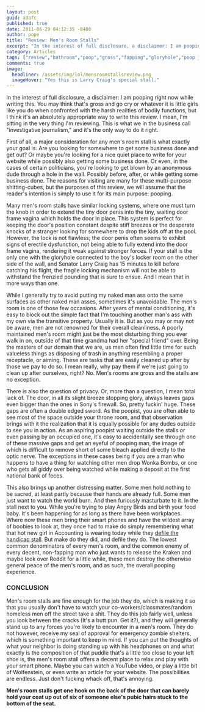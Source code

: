 ```yaml
---
layout: post
guid: a3a7c
published: true
date: 2011-06-29 04:12:35 -0400
author: pope
title: "Review: Men's Room Stalls"
excerpt: "In the interest of full disclosure, a disclaimer: I am pooping right now while writing this. You may think that\'s gross and go cry or whatever it is little girls like you do when confronted with the harsh realities of bodily functions, but I think it\'s an absolutely appropriate way to write this review. I mean, I\'m sitting in the very thing I\'m reviewing. "
category: Articles
tags: ["review","bathroom","poop","gross","fapping","gloryhole","poop jokes","dudes are gross"]
comments: true 
image:
  headliner: /assets/img/lol/mensroomstallsreview.png
  imageHover: "Yes this is Larry Craig's special stall."
---
```


In the interest of full disclosure, a disclaimer: I am pooping right now while writing this. You may think that's gross and go cry or whatever it is little girls like you do when confronted with the harsh realities of bodily functions, but I think it's an absolutely appropriate way to write this review. I mean, I'm sitting in the very thing I'm reviewing. This is what we in the business call "investigative journalism," and it's the only way to do it right.

First of all, a major consideration for any men's room stall is what exactly your goal is. Are you looking for somewhere to get some business done and get out? Or maybe you're looking for a nice quiet place to write for your website while possibly also getting some business done. Or even, in the cases of certain politicians, you're looking to get blown by an anonymous dude through a hole in the wall. Possibly before, after, or while getting some business done. The reasons for visiting are many for these multi-purpose shitting-cubes, but the purposes of this review, we will assume that the reader's intention is simply to use it for its main purpose: pooping.

Many men's room stalls have similar locking systems, where one must turn the knob in order to extend the tiny door penis into the tiny, waiting door frame vagina which holds the door in place. This system is perfect for keeping the door's position constant despite stiff breezes or the desperate knocks of a stranger looking for somewhere to drop the kids off at the pool. However, the lock is not flawless; the door penis often seems to exhibit signs of erectile dysfunction, not being able to fully extend into the door frame vagina, rendering it weak against stronger forces. If your stall is the only one with the gloryhole connected to the boy's locker room on the other side of the wall, and Senator Larry Craig has 15 minutes to kill before catching his flight, the fragile locking mechanism will not be able to withstand the frenzied pounding that is sure to ensue. And I mean that in more ways than one.

While I generally try to avoid putting my naked man ass onto the same surfaces as other naked man asses, sometimes it's unavoidable. The men's room is one of those few occasions. After years of mental conditioning, it's easy to block out the simple fact that I'm touching another man's ass with my own via the transitive property. Usually it is. But as you may or may not be aware, men are not renowned for their overall cleanliness. A poorly maintained men's room might just be the most disturbing thing you ever walk in on, outside of that time grandma had her "special friend" over. Being the masters of our domain that we are, us men often find little time for such valueless things as disposing of trash in anything resembling a proper receptacle, or aiming. These are tasks that are easily cleaned up after by those we pay to do so. I mean really, why pay them if we're just going to clean up after ourselves, right? No. Men's rooms are gross and the stalls are no exception.

There is also the question of privacy. Or, more than a question, I mean total lack of. The door, in all its slight breeze stopping glory, always leaves gaps even bigger than the ones in Sony's firewall. So, pretty fuckin' huge. These gaps are often a double edged sword. As the poopist, you are often able to see most of the space outside your throne room, and that observation brings with it the realization that it is equally possible for any dudes outside to see you in action. As an aspiring poopist waiting outside the stalls or even passing by an occupied one, it's easy to accidentally see through one of these massive gaps and get an eyeful of pooping man, the image of which is difficult to remove short of some bleach applied directly to the optic nerve. The exceptions in these cases being if you are a man who happens to have a thing for watching other men drop Wonka Bombs, or one who gets all giddy over being watched while making a deposit at the first national bank of feces.

This also brings up another distressing matter. Some men hold nothing to be sacred, at least partly because their hands are already full. Some men just want to watch the world burn. And then furiously masturbate to it. In the stall next to you. While you're trying to play Angry Birds and birth your food baby. It's been happening for as long as there have been workplaces. Where now these men bring their smart phones and have the wildest array of boobies to look at, they once had to make do simply remembering what that hot new girl in Accounting is wearing today while they [defile the handicap stall](http://youtu.be/D0mVcuojydg?t=5m40s). But make do they did, and defile they do. The lowest common denominators of every men's room, and the common enemy of every decent, non-fapping man who just wants to release the Kraken and maybe look over Reddit for a little while, these men destroy the otherwise general peace of the men's room, and as such, the overall pooping experience.

### CONCLUSION

Men's room stalls are fine enough for the job they do, which is making it so that you usually don't have to watch your co-workers/classmates/random homeless men off the street take a shit. They do this job fairly well, unless you look between the cracks (It's a butt pun. Get it?), and they will generally stand up to any forces you're likely to encounter in a men's room. They do not however, receive my seal of approval for emergency zombie shelters, which is something important to keep in mind. If you can put the thoughts of what your neighbor is doing standing up with his headphones on and what exactly is the composition of that puddle that's a little too close to your left shoe is, the men's room stall offers a decent place to relax and play with your smart phone. Maybe you can watch a YouTube video, or play a little bit of Wolfenstein, or even write an article for your website. The possibilities are endless. Just don't fucking whack off, that's annoying.

**Men's room stalls get one hook on the back of the door that can barely hold your coat up out of six of someone else's pubic hairs stuck to the bottom of the seat.**